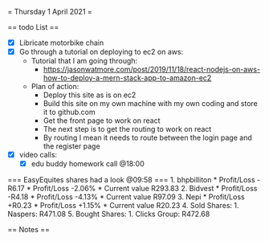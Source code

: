 = Thursday 1 April 2021 =

== todo List ==
- [X] Libricate motorbike chain
- [X] Go through a tutorial on deploying to ec2 on aws:
	- Tutorial that I am going through:
		- https://jasonwatmore.com/post/2019/11/18/react-nodejs-on-aws-how-to-deploy-a-mern-stack-app-to-amazon-ec2
	- Plan of action:
		- Deploy this site as is on ec2
		- Build this site on my own machine with my own coding and store it to github.com
		- Get the front page to work on react
		- The next step is to get the routing to work on react
		- By routing I mean it needs to route between the login page and the register page
- [X] video calls:
	- [X] edu buddy homework call @18:00

=== EasyEquites shares had a look @09:58 ===
	1. bhpbilliton
		* Profit/Loss -R6.17
		* Profit/Loss -2.06%
		* Current value R293.83
	2. Bidvest
		* Profit/Loss -R4.18
		* Profit/Loss -4.13%
		* Current value R97.09
	3. Nepi
		* Profit/Loss +R0.23
		* Profit/Loss +1.15%
		* Current value R20.23
	4. Sold Shares:
		1. Naspers: R471.08
	5. Bought Shares:
		1. Clicks Group: R472.68

== Notes ==

